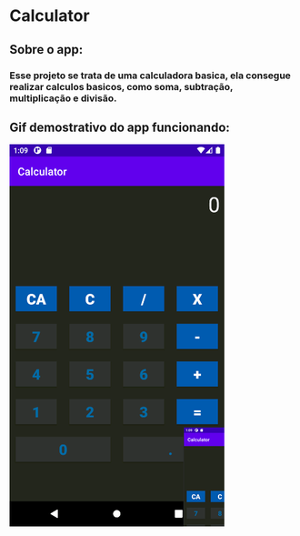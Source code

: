 # Calculator
## Sobre o app:
### Esse projeto se trata de uma calculadora basica, ela consegue realizar calculos basicos, como soma, subtração, multiplicação e divisão.
## Gif demostrativo do app funcionando:
![Gif do app](./images/calculator.gif)
